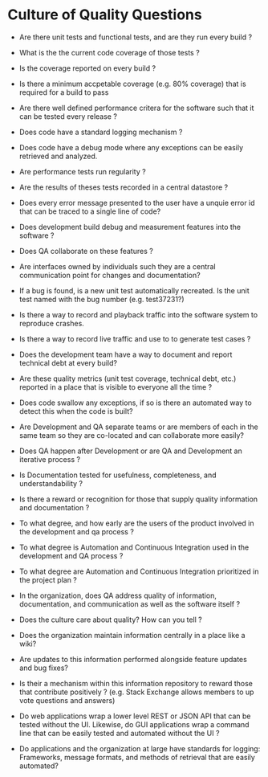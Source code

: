 # Culture of Quality Questions

* Are there unit tests and functional tests, and are they run every build ?

* What is the the current code coverage of those tests ?

* Is the coverage reported on every build ?

* Is there a minimum accpetable coverage (e.g. 80% coverage) that is required for a build to pass

* Are there well defined performance critera for the software such that it can be tested every release ?

* Does code have a standard logging mechanism ?

* Does code have a debug mode where any exceptions can be easily retrieved and analyzed.

* Are performance tests run regularity ?

* Are the results of theses tests recorded in a central datastore ?

* Does every error message presented to the user have a unquie error id that can be traced to a single line of code?

* Does development build debug and measurement features into the software ?

* Does QA collaborate on these features ?

* Are interfaces owned by individuals such they are a central communication point for changes and documentation?

* If a bug is found, is a new unit test automatically recreated.  Is the unit test named with the bug number (e.g. test37231?)

* Is there a way to record and playback traffic into the software system to reproduce crashes.

* Is there a way to record live traffic and use to to generate test cases ?

* Does the development team have a way to document and report technical debt at every build?

* Are these quality metrics (unit test coverage, technical debt, etc.) reported in a place that is visible to everyone all the time ?

* Does code swallow any exceptions, if so is there an automated way to detect this when the code is built?

* Are Development and QA separate teams or are members of each in the same team so they are co-located and can collaborate more easily?

* Does QA happen after Development or are QA and Development an iterative process ?

* Is Documentation tested for usefulness, completeness, and understandability ?

* Is there a reward or recognition for those that supply quality information and documentation ?

* To what degree, and how early are the users of the product involved in the development and qa process ?

* To what degree is Automation and Continuous Integration used in the development and QA process ?

* To what degree are Automation and Continuous Integration prioritized in the project plan ?

* In the organization, does QA address quality of information, documentation, and communication as well as the software itself ?

* Does the culture care about quality?  How can you tell ?

* Does the organization maintain information centrally in a place like a wiki?

* Are updates to this information performed alongside feature updates and bug fixes?

* Is their a mechanism within this information repository to reward those that contribute positively ?  (e.g. Stack Exchange allows members to up vote questions and answers)

* Do web applications wrap a lower level REST or JSON API that can be tested without the UI.  Likewise, do GUI applications wrap a command line that can be easily tested and automated without the UI ?

* Do applications and the organization at large have standards for logging: Frameworks, message formats, and methods of retrieval that are easily automated? 
